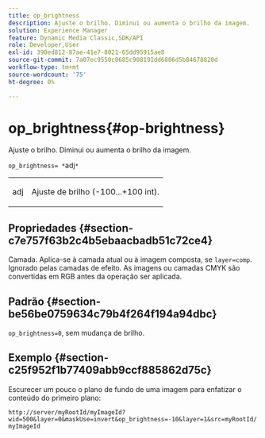 ```yaml
---
title: op_brightness
description: Ajuste o brilho. Diminui ou aumenta o brilho da imagem.
solution: Experience Manager
feature: Dynamic Media Classic,SDK/API
role: Developer,User
exl-id: 390ed812-87ae-41e7-8021-65dd95915ae8
source-git-commit: 7a07ec9550c0685c908191dd6806d5b84678820d
workflow-type: tm+mt
source-wordcount: '75'
ht-degree: 0%

---
```


# op_brightness{#op-brightness}

Ajuste o brilho. Diminui ou aumenta o brilho da imagem.

`op_brightness= *`adj`*`

<table id="simpletable_2B5DB95B1FF044C8BD226D4F8311E806"> 
 <tr class="strow"> 
  <td class="stentry"> <p><span class="varname"> adj</span> </p> </td> 
  <td class="stentry"> <p>Ajuste de brilho (-100...+100 int). </p></td> 
 </tr> 
</table>

## Propriedades {#section-c7e757f63b2c4b5ebaacbadb51c72ce4}

Camada. Aplica-se à camada atual ou à imagem composta, se `layer=comp`. Ignorado pelas camadas de efeito. As imagens ou camadas CMYK são convertidas em RGB antes da operação ser aplicada.

## Padrão {#section-be56be0759634c79b4f264f194a94dbc}

`op_brightness=0`, sem mudança de brilho.

## Exemplo {#section-c25f952f1b77409abb9ccf885862d75c}

Escurecer um pouco o plano de fundo de uma imagem para enfatizar o conteúdo do primeiro plano:

`http://server/myRootId/myImageId?wid=500&layer=0&maskUse=invert&op_brightness=-10&layer=1&src=myRootId/myImageId`
